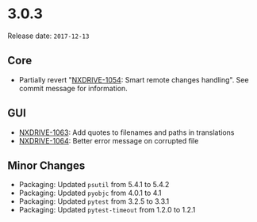 # 3.0.3

Release date: `2017-12-13`

## Core

- Partially revert "[NXDRIVE-1054](https://jira.nuxeo.com/browse/NXDRIVE-1054): Smart remote changes handling". See commit message for information.

## GUI

- [NXDRIVE-1063](https://jira.nuxeo.com/browse/NXDRIVE-1063): Add quotes to filenames and paths in translations
- [NXDRIVE-1064](https://jira.nuxeo.com/browse/NXDRIVE-1064): Better error message on corrupted file

## Minor Changes

- Packaging: Updated `psutil` from 5.4.1 to 5.4.2
- Packaging: Updated `pyobjc` from 4.0.1 to 4.1
- Packaging: Updated `pytest` from 3.2.5 to 3.3.1
- Packaging: Updated `pytest-timeout` from 1.2.0 to 1.2.1
